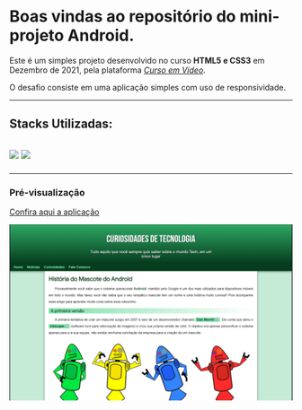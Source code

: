 <h1>Boas vindas ao repositório do mini-projeto Android.</h1>

<div>
  <p>Este é um simples projeto desenvolvido no curso <strong>HTML5 e CSS3</strong> em Dezembro de 2021, pela plataforma <a href="https://www.cursoemvideo.com/" target="_blank"><i>Curso em Vídeo</i><a/>.</p>
  <p>O desafio consiste em uma aplicação simples com uso de responsividade.</p>
</div>
<hr>
<h2>Stacks Utilizadas:<h2> 
<div>
  <img width="52px" src="https://cdn.jsdelivr.net/gh/devicons/devicon/icons/html5/html5-original.svg" />
  <img width="65px" src="https://cdn.jsdelivr.net/gh/devicons/devicon/icons/css3/css3-original-wordmark.svg" />
</div>
<hr>

 <h3>Pré-visualização</h3>
 <p>
   <a href="https://vmedeiros-projeto-android.vercel.app/" target="_blank">Confira aqui a aplicação</a>
 </p>
 <div align="center">
   <img width="600" src="./imagens/demonstracao.png" alt="Imagem de demonstração da aplicação">
 </div>
